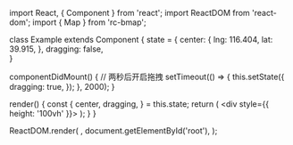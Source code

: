 import React, { Component } from 'react';
import ReactDOM from 'react-dom';
import { Map } from 'rc-bmap';

class Example extends Component {
  state = {
    center: {
      lng: 116.404,
      lat: 39.915,
    },
    dragging: false,    
  }

  componentDidMount() {
    // 两秒后开启拖拽
    setTimeout(() => {
      this.setState({
        dragging: true,
      });
    }, 2000);
  }

  render() {
    const {
      center, dragging,
    } = this.state;
    return (
      <div style={{ height: '100vh' }}>
        <Map
          ak="WAeVpuoSBH4NswS30GNbCRrlsmdGB5Gv"
          center={center}
          zoom={8}
          dragging={dragging}
        />
      </div>
    );
  }
}

ReactDOM.render(
  <Example />,
  document.getElementById('root'),
);
